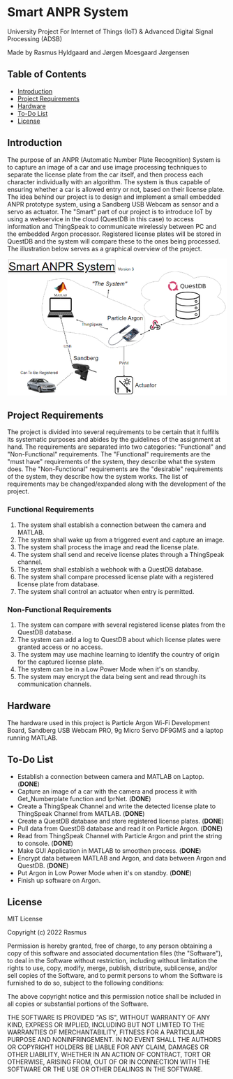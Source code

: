 # Smart ANPR System
University Project For Internet of Things (IoT) &amp; Advanced Digital Signal Processing (ADSB)

Made by Rasmus Hyldgaard and Jørgen Moesgaard Jørgensen

## Table of Contents
* [Introduction](#introduction)
* [Project Requirements](#project-requirements)
* [Hardware](#hardware)
* [To-Do List](#to-do-list)
* [License](#license)
<!-- * [License](#license) -->

## Introduction
The purpose of an ANPR (Automatic Number Plate Recognition) System is to capture an image of a car and use image processing techniques to separate
the license plate from the car itself, and then process each character individually with an algorithm. The system is thus capable of ensuring whether a car is allowed entry or not, based on their license plate. The idea behind our project is to design and implement a small embedded ANPR prototype system, using a Sandberg USB Webcam as sensor and a servo as actuator. The "Smart" part of our project is to introduce IoT by using a webservice in the cloud (QuestDB in this case) to access information and ThingSpeak to communicate wirelessly between PC and the embedded Argon processor. Registered license plates will be stored in QuestDB and the system will compare these to the ones being processed. The illustration below serves as a graphical overview of the project.

![ANPR System](./img/anpr4.PNG)

## Project Requirements
The project is divided into several requirements to be certain that it fulfills its systematic purposes and abides by the guidelines of the assignment at hand.
The requirements are separated into two categories: "Functional" and "Non-Functional" requirements. The "Functional" requirements are the "must have" requirements of the system, they describe what the system does. The "Non-Functional" requirements are the "desirable" requirements of the system, they describe how the system works. The list of requirements may be changed/expanded along with the development of the project.

### Functional Requirements
1. The system shall establish a connection between the camera and MATLAB.
2. The system shall wake up from a triggered event and capture an image.
3. The system shall process the image and read the license plate.
4. The system shall send and receive license plates through a ThingSpeak channel.
5. The system shall establish a webhook with a QuestDB database.
6. The system shall compare processed license plate with a registered license plate from database.
7. The system shall control an actuator when entry is permitted.

### Non-Functional Requirements
1. The system can compare with several registered license plates from the QuestDB database.
2. The system can add a log to QuestDB about which license plates were granted access or no access. 
3. The system may use machine learning to identify the country of origin for the captured license plate.
4. The system can be in a Low Power Mode when it's on standby.
5. The system may encrypt the data being sent and read through its communication channels.

## Hardware
The hardware used in this project is Particle Argon Wi-Fi Development Board, Sandberg USB Webcam PRO, 9g Micro Servo DF9GMS and a laptop running MATLAB.

## To-Do List
- Establish a connection between camera and MATLAB on Laptop. (**DONE**)
- Capture an image of a car with the camera and process it with Get_Numberplate function and lprNet. (**DONE**)
- Create a ThingSpeak Channel and write the detected license plate to ThingSpeak Channel from MATLAB. (**DONE**)
- Create a QuestDB database and store registered license plates. (**DONE**)
- Pull data from QuestDB database and read it on Particle Argon. (**DONE**)
- Read from ThingSpeak Channel with Particle Argon and print the string to console. (**DONE**)
- Make GUI Application in MATLAB to smoothen process. (**DONE**)
- Encrypt data between MATLAB and Argon, and data between Argon and QuestDB. (**DONE**)
- Put Argon in Low Power Mode when it's on standby. (**DONE**)
- Finish up software on Argon. 

## License
MIT License

Copyright (c) 2022 Rasmus

Permission is hereby granted, free of charge, to any person obtaining a copy
of this software and associated documentation files (the "Software"), to deal
in the Software without restriction, including without limitation the rights
to use, copy, modify, merge, publish, distribute, sublicense, and/or sell
copies of the Software, and to permit persons to whom the Software is
furnished to do so, subject to the following conditions:

The above copyright notice and this permission notice shall be included in all
copies or substantial portions of the Software.

THE SOFTWARE IS PROVIDED "AS IS", WITHOUT WARRANTY OF ANY KIND, EXPRESS OR
IMPLIED, INCLUDING BUT NOT LIMITED TO THE WARRANTIES OF MERCHANTABILITY,
FITNESS FOR A PARTICULAR PURPOSE AND NONINFRINGEMENT. IN NO EVENT SHALL THE
AUTHORS OR COPYRIGHT HOLDERS BE LIABLE FOR ANY CLAIM, DAMAGES OR OTHER
LIABILITY, WHETHER IN AN ACTION OF CONTRACT, TORT OR OTHERWISE, ARISING FROM,
OUT OF OR IN CONNECTION WITH THE SOFTWARE OR THE USE OR OTHER DEALINGS IN THE
SOFTWARE.


